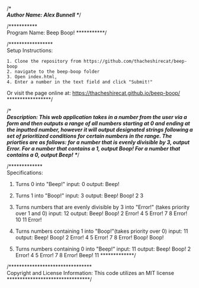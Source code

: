 
/**********\
Author Name:
Alex Bunnell
\**********/


/***********\
Program Name:
Beep Boop!
\***********/


/*****************\
Setup Instructions:

    1. Clone the repository from https://github.com/thacheshirecat/beep-boop
    2. navigate to the beep-boop folder
    3. Open index.html,
    4. Enter a number in the text field and click "Submit!"

Or visit the page online at: https://thacheshirecat.github.io/beep-boop/
\*****************/


/**********\
Description:
This web application takes in a number from the user via a form and then outputs a range of all numbers starting at 0 and ending at the inputted number, however it will output designated strings following a set of prioritized conditions for certain numbers in the range. The priorties are as follows: for a number that is evenly divisible by 3, output Error. For a number that contains a 1, output Boop! For a number that contains a 0, output Beep!
\**********/


/*************\
Specifications:
1. Turns 0 into "Beep!"
  input: 0
  output: Beep!

2. Turns 1 into "Boop!"
  input: 3
  output: Beep! Boop! 2 3

3. Turns numbers that are evenly divisible by 3 into "Error!" (takes priority over 1 and 0)
  input: 12
  output: Beep! Boop! 2 Error! 4 5 Error! 7 8 Error! 10 11 Error!

4. Turns numbers containing 1 into "Boop!"(takes priority over 0)
  input: 11
  output: Beep! Boop! 2 Error! 4 5 Error! 7 8 Error! Boop! Boop!

5. Turns numbers containing 0 into "Beep!"
  input: 11
  output: Beep! Boop! 2 Error! 4 5 Error! 7 8 Error! Beep! 11
\*************/

/********************************\
Copyright and License Information:
This code utilizes an MIT license
\********************************/
